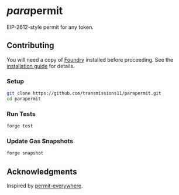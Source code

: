 # *para*permit

EIP-2612-style permit for any token.

## Contributing

You will need a copy of [Foundry](https://github.com/foundry-rs/foundry) installed before proceeding. See the [installation guide](https://github.com/foundry-rs/foundry#installation) for details.

### Setup

```sh
git clone https://github.com/transmissions11/parapermit.git
cd parapermit
```

### Run Tests

```sh
forge test
```

### Update Gas Snapshots

```sh
forge snapshot
```

## Acknowledgments

Inspired by [permit-everywhere](https://github.com/merklejerk/permit-everywhere).
